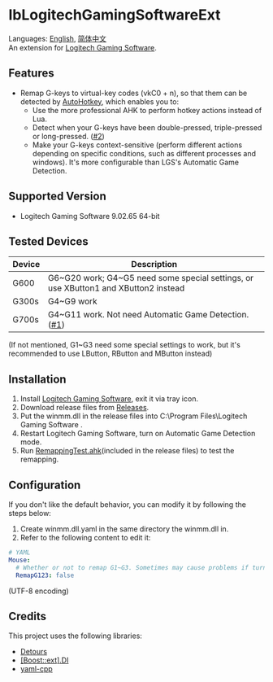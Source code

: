 # IbLogitechGamingSoftwareExt
Languages: [English](README.md), [简体中文](README.zh-Hans.md)  
An extension for [Logitech Gaming Software](https://support.logi.com/hc/en-gb/articles/360025298053-Logitech-Gaming-Software).

## Features
* Remap G-keys to virtual-key codes (vkC0 + n), so that them can be detected by [AutoHotkey](https://www.autohotkey.com/), which enables you to:
  * Use the more professional AHK to perform hotkey actions instead of Lua.
  * Detect when your G-keys have been double-pressed, triple-pressed or long-pressed. ([#2](../../issues/2))
  * Make your G-keys context-sensitive (perform different actions depending on specific conditions, such as different processes and windows). It's more configurable than LGS's Automatic Game Detection.

## Supported Version
* Logitech Gaming Software 9.02.65 64-bit

## Tested Devices
Device | Description
------ | -----------
G600   | G6\~G20 work; G4\~G5 need some special settings, or use XButton1 and XButton2 instead
G300s  | G4\~G9 work
G700s  | G4\~G11 work. Not need Automatic Game Detection. ([#1](../../issues/1))

(If not mentioned, G1\~G3 need some special settings to work, but it's recommended to use LButton, RButton and MButton instead)

## Installation
1. Install [Logitech Gaming Software](https://support.logi.com/hc/en-gb/articles/360025298053-Logitech-Gaming-Software), exit it via tray icon.
1. Download release files from [Releases](../../releases).
1. Put the winmm.dll in the release files into C:\Program Files\Logitech Gaming Software .
1. Restart Logitech Gaming Software, turn on Automatic Game Detection mode.
1. Run [RemappingTest.ahk](RemappingTest.ahk)(included in the release files) to test the remapping.

## Configuration
If you don't like the default behavior, you can modify it by following the steps below:
1. Create winmm.dll.yaml in the same directory the winmm.dll in.
1. Refer to the following content to edit it:
```yaml
# YAML
Mouse:
  # Whether or not to remap G1~G3. Sometimes may cause problems if turned on.
  RemapG123: false
```
(UTF-8 encoding)

## Credits
This project uses the following libraries:

* [Detours](https://github.com/microsoft/detours)
* [[Boost::ext].DI](https://github.com/boost-ext/di)
* [yaml-cpp](https://github.com/jbeder/yaml-cpp)